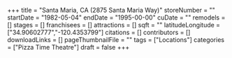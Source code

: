 +++
title = "Santa Maria, CA (2875 Santa Maria Way)"
storeNumber = ""
startDate = "1982-05-04"
endDate = "1995-00-00"
cuDate = ""
remodels = []
stages = []
franchisees = []
attractions = []
sqft = ""
latitudeLongitude = ["34.90602777","-120.4353799"]
citations = []
contributors = []
downloadLinks = []
pageThumbnailFile = ""
tags = ["Locations"]
categories = ["Pizza Time Theatre"]
draft = false
+++
